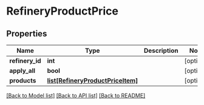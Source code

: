 # RefineryProductPrice

## Properties
Name | Type | Description | Notes
------------ | ------------- | ------------- | -------------
**refinery_id** | **int** |  | [optional] 
**apply_all** | **bool** |  | [optional] 
**products** | [**list[RefineryProductPriceItem]**](RefineryProductPriceItem.md) |  | [optional] 

[[Back to Model list]](../README.md#documentation-for-models) [[Back to API list]](../README.md#documentation-for-api-endpoints) [[Back to README]](../README.md)

